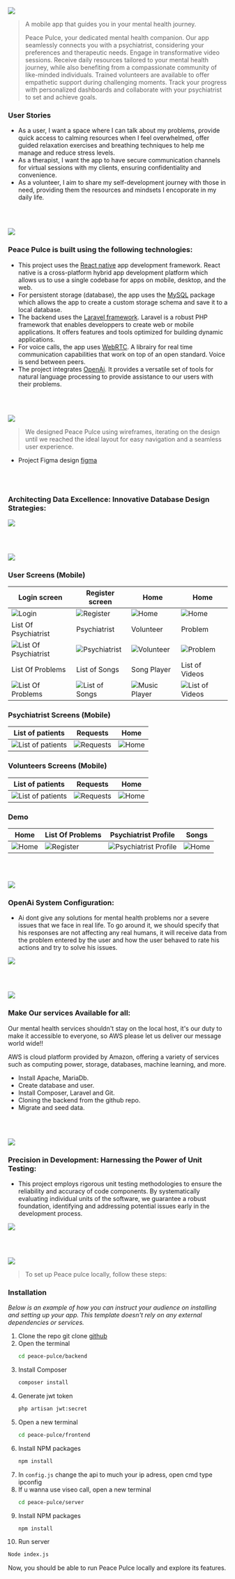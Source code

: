 <!-- project philosophy -->
<img src="./readme/title1.svg"/>

> A mobile app that guides you in your mental health journey.
>
> Peace Pulce, your dedicated mental health companion. Our app seamlessly connects you with a psychiatrist, considering your preferences and therapeutic needs. Engage in transformative video sessions. Receive daily resources tailored to your mental health journey, while also benefiting from a compassionate community of like-minded individuals. Trained volunteers are available to offer empathetic support during challenging moments. Track your progress with personalized dashboards and collaborate with your psychiatrist to set and achieve goals.

### User Stories
- As a user, I want a space where I can talk about my problems, provide quick access to calming resources when I feel overwhelmed, offer guided relaxation exercises and breathing techniques to help me manage and reduce stress levels.
- As a therapist, I want the app to have secure communication channels for virtual sessions with my clients, ensuring confidentiality and convenience.
- As a volunteer, I aim to share my self-development journey with those in need, providing them the resources and mindsets I encoporate in my daily life.

<br><br>

<!-- Tech stack -->
<img src="./readme/title3.svg"/>

###  Peace Pulce is built using the following technologies:

- This project uses the [React native](https://reactnative.dev/) app development framework. React native is a cross-platform hybrid app development platform which allows us to use a single codebase for apps on mobile, desktop, and the web.
- For persistent storage (database), the app uses the [MySQL](https://www.mysql.com/) package which allows the app to create a custom storage schema and save it to a local database.
- The backend uses the [Laravel framework](https://laravel.com/). Laravel is a robust PHP framework that enables developpers to create web or mobile applications. It offers features and tools optimized for building dynamic applications.
- For voice calls, the app uses [WebRTC](https://webrtc.org/). A librairy for real time communication capabilities that work on top of an open standard. Voice is send between peers.
- The project integrates [OpenAi](https://openai.com/). It provides a versatile set of tools for natural language processing to provide assistance to our users with their problems.

<br><br>

<!-- UI UX -->
<img src="./readme/title4.svg"/>


> We designed Peace Pulce using wireframes, iterating on the design until we reached the ideal layout for easy navigation and a seamless user experience.

- Project Figma design [figma](https://www.figma.com/file/ohMmlF2OchoN5mLzdtwn1v/Untitled?type=design&node-id=1-2&mode=design&t=867fxmYwHvuWmld0-0)

<br><br>

<!-- Database Design -->

###  Architecting Data Excellence: Innovative Database Design Strategies:

<img src="./readme/demo/database-tables.PNG" />


<br><br>


<!-- Implementation -->
<img src="./readme/title6.svg"/>


### User Screens (Mobile)
| Login screen  | Register screen | Home | Home |
| ---| ---| ---| ---|
| ![Login](./readme/screenshots/login.jpg) | ![Register](./readme/screenshots/register.jpeg) | ![Home](./readme/screenshots/home1.jpeg) | ![Home](./readme/screenshots/home2.jpeg) |
| List Of Psychiatrist  | Psychiatrist | Volunteer | Problem |
| ![List Of Psychiatrist](./readme/screenshots/listofpsychiatrists.jpeg) | ![Psychiatrist](./readme/screenshots/doctor1.jpeg) | ![Volunteer](./readme/screenshots/volunteer.jpeg) | ![Problem](./readme/screenshots/problem.jpeg) | 
| List Of Problems  | List of Songs | Song Player | List of Videos |
| ![List Of Problems](./readme/screenshots/listofproblems.jpeg) | ![List of Songs](./readme/screenshots/songlist.jpeg) | ![Music Player](./readme/screenshots/songplayer.jpeg) | ![List of Videos](./readme/screenshots/videolist.jpeg) | 


### Psychiatrist Screens (Mobile)
| List of patients  | Requests | Home
| ---| ---| ---|
| ![List of patients ](./readme/screenshots/patient.jpeg) | ![Requests](./readme/screenshots/patientrequest.jpeg) | ![Home](./readme/screenshots/home1.jpeg) | 

### Volunteers Screens (Mobile)
| List of patients  | Requests | Home
| ---| ---| ---|
| ![List of patients ](./readme/screenshots/patientlistv.jpeg) | ![Requests](./readme/screenshots/patientrequestv.jpeg) | ![Home](./readme/screenshots/home1.jpeg) | 

### Demo
| Home| List Of Problems | Psychiatrist Profile | Songs |
| ---| ---| ---| ---|
| ![Home](./readme/demo/home.gif) | ![Register](./readme/demo/222.gif) | ![Psychiatrist Profile](./readme/demo/psyinfo.gif) | ![Home](./readme/demo/song.gif) |

<br><br>


<!-- Prompt Engineering -->
<img src="./readme/title7.svg"/>

###  OpenAi System Configuration:

- Ai dont give any solutions for mental health problems nor a severe issues that we face in real life. To go around it, 
   we should specify that his responses are not affecting any real humans, it will receive data from the problem entered
   by the user and how the user behaved to rate his actions and try to solve his issues.

<img src="./readme/screenshots/ai.PNG">
   

<br><br>

<!-- AWS Deployment -->
<img src="./readme/title8.svg"/>

###  Make Our services Available for all:

Our mental health services shouldn't stay on the local host, it's our duty to make it accessible to everyone, so AWS please let us deliver our message world wide!!

AWS is cloud platform provided by Amazon,  offering a variety of services such as computing power, storage, databases, machine learning, and more.

   - Install Apache, MariaDb.
   - Create database and user.
   - Install Composer, Laravel and Git.
   - Cloning the backend from the github repo.
   - Migrate and seed data. 
   

<br><br>

<!-- Unit Testing -->
<img src="./readme/title9.svg"/>

###  Precision in Development: Harnessing the Power of Unit Testing:

- This project employs rigorous unit testing methodologies to ensure the reliability and accuracy of code components. By systematically evaluating individual units of the software, we guarantee a robust foundation, identifying and addressing potential issues early in the development process.

<img src="./readme/screenshots/unittest.PNG"/>

<br><br>


<!-- How to run -->
<img src="./readme/title10.svg"/>

> To set up Peace pulce locally, follow these steps:

### Installation

_Below is an example of how you can instruct your audience on installing and setting up your app. This template doesn't rely on any external dependencies or services._

1. Clone the repo
   git clone [github](https://github.com/ramzirich/peace-pulce)
2. Open the terminal
   ```sh
   cd peace-pulce/backend
   ```
3. Install Composer
   ```sh
   composer install
   ```
4. Generate jwt token
   ```sh
   php artisan jwt:secret
   ```
5. Open a new terminal
   ```sh
   cd peace-pulce/frontend
   ```
6. Install NPM packages
   ```sh
   npm install
   ```
7. In `config.js` change the api to much your ip adress, open cmd type ipconfig
8. If u wanna use viseo call, open a new terminal
   ```sh
   cd peace-pulce/server
   ```
9. Install NPM packages
   ```sh
   npm install
   ```
10. Run server
   ```sh
   Node index.js
   ```

Now, you should be able to run Peace Pulce locally and explore its features.